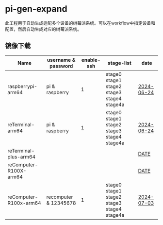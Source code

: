 # pi-gen-expand

此工程用于自动生成适配多个设备的树莓派系统。可以在workflow中指定设备和配置，然后自动生成对应的树莓派系统。

## 镜像下载

| Name                  |   username & password   | enable-ssh |        stage-list       |      date      |
|-----------------------|-------------------------|------------|-------------------------|----------------|
| raspberrypi-arm64     | pi & raspberry          | 1          | stage0 stage1 stage2 stage3 stage4 stage4a | [2024-06-24](https://github.com/is-qian/pi-gen/actions/runs/9641251531/artifacts/1630637877)|
| reTerminal-arm64      | pi & raspberry          | 1          | stage0 stage1 stage2 stage3 stage4 stage4a | [2024-06-24](https://github.com/is-qian/pi-gen/actions/runs/9641936603/artifacts/1630832884)|
| reTerminal-plus-arm64 |                         |            |                         |   [DATE](NULL) |
| reComputer-R100X-arm64|                         |            |                         |   [DATE](NULL) |
| reComputer-R100x-arm64 | recomputer & 12345678   | 1          | stage0 stage1 stage2 stage3 stage4 stage4a | [2024-07-03](https://github.com/is-qian/pi-gen/actions/runs/9772615640/artifacts/1662611671)|

